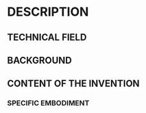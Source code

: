 # DESCRIPTION

## TECHNICAL FIELD

## BACKGROUND

## CONTENT OF THE INVENTION

### SPECIFIC EMBODIMENT

